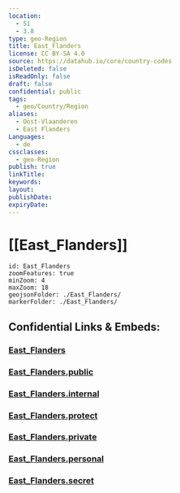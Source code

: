 ```yaml
---
location:
  - 51
  - 3.8
type: geo-Region
title: East_Flanders
license: CC BY-SA 4.0
source: https://datahub.io/core/country-codes
isDeleted: false
isReadOnly: false
draft: false
confidential: public
tags:
  - geo/Country/Region
aliases:
  - Oost-Vlaanderen
  - East Flanders
Languages:
  - de
cssclasses:
  - geo-Region
publish: true
linkTitle: 
keywords: 
layout: 
publishDate: 
expiryDate:
---
```


# [[East_Flanders]] 

```leaflet
id: East_Flanders
zoomFeatures: true 
minZoom: 4 
maxZoom: 18
geojsonFolder: ./East_Flanders/
markerFolder: ./East_Flanders/
```


## Confidential Links & Embeds: 

### [East_Flanders](/_Standards/Earth/Continent/Europe/Europe~West/Belgium/Regions~Belgium/Vlaanderen/counties~Vlaanderen/East_Flanders.md) 

### [East_Flanders.public](/_public/Earth/Continent/Europe/Europe~West/Belgium/Regions~Belgium/Vlaanderen/counties~Vlaanderen/East_Flanders.public.md) 

### [East_Flanders.internal](/_internal/Earth/Continent/Europe/Europe~West/Belgium/Regions~Belgium/Vlaanderen/counties~Vlaanderen/East_Flanders.internal.md) 

### [East_Flanders.protect](/_protect/Earth/Continent/Europe/Europe~West/Belgium/Regions~Belgium/Vlaanderen/counties~Vlaanderen/East_Flanders.protect.md) 

### [East_Flanders.private](/_private/Earth/Continent/Europe/Europe~West/Belgium/Regions~Belgium/Vlaanderen/counties~Vlaanderen/East_Flanders.private.md) 

### [East_Flanders.personal](/_personal/Earth/Continent/Europe/Europe~West/Belgium/Regions~Belgium/Vlaanderen/counties~Vlaanderen/East_Flanders.personal.md) 

### [East_Flanders.secret](/_secret/Earth/Continent/Europe/Europe~West/Belgium/Regions~Belgium/Vlaanderen/counties~Vlaanderen/East_Flanders.secret.md)

